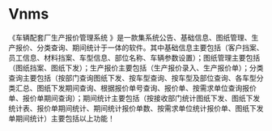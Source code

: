 # Vnms
 《车辆配套厂生产报价管理系统 》是一款集系统公告、基础信息、图纸管理、生产报价、分类查询、期间统计于一体的软件。其中基础信息主要包括（客户挡案、员工信息、材料挡案、车型信息、部位名称、车辆参数设置）；图纸管理主要包括（图纸挡案、图纸下发）；生产报价主要包括（生产报价录入、生产报价单）；分类查询主要包括（按部门查询图纸下发、按车型查询、按车型及部位查询、各车型分类汇总、图纸下发期间查询、根据报价单号查询、报价单、按需求单位查询报价单、报价单期间查询）；期间统计主要包括（按接收部门统计图纸下发、图纸下发统计表、报价单期间统计、期间统计报价单数、按需求单位统计报价单、图纸下发单期间统计）主要包括以上功能！
